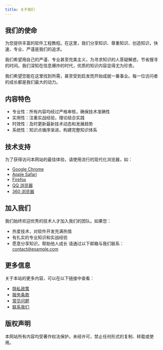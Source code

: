 ```yaml
---
title: 关于我们
---
```


## 我们的使命

为您提供丰富的软件工程教程。在这里，我们分享知识、尊重知识、创造知识，快速、专业、严谨是我们的追求。

我们希望用自己的严谨、专业甚至完美主义，为寻求知识的人答疑解惑，节省搜寻的时间。我们深知在信息爆炸的时代，优质的知识内容显得尤为珍贵。

我们希望您能在这里找到所需，甚至受到启发而开始成就一番事业。每一位访问者的成长都是我们最大的动力。

## 内容特色

- 专业性：所有内容均经过严格审核，确保技术准确性
- 实用性：注重实战经验，理论结合实践
- 时效性：及时更新最新技术动态和发展趋势
- 系统性：知识点循序渐进，构建完整知识体系

## 技术支持

为了获得访问本网站的最佳体验，请使用流行的现代化浏览器，如：

- <a href="https://www.google.cn/chrome/" target="_blank">Google Chrome</a></li>
- <a href="https://www.apple.com.cn/safari/" target="_blank">Apple Safari</a></li>
- <a href="http://www.firefox.com.cn" target="_blank">Firefox</a></li>
- <a href="https://browser.qq.com" target="_blank">QQ 浏览器</a></li>
- <a href="https://browser.360.cn" target="_blank">360 浏览器</a></li>

## 加入我们

我们始终欢迎优秀的技术人才加入我们的团队。如果您：
- 热爱技术，对软件开发充满热情
- 有扎实的专业知识和实战经验
- 愿意分享知识，帮助他人成长
请通过以下邮箱与我们联系：contact@example.com

## 更多信息

关于本站的更多内容，可以在以下链接中查看：

- <a href="/privacy" target="_blank">隐私政策</a></li>
- <a href="/terms" target="_blank">服务条款</a></li>
- <a href="/faq" target="_blank">常见问题</a></li>
- <a href="/contact" target="_blank">联系我们</a></li>

## 版权声明

本网站所有内容均受著作权法保护。未经许可，禁止任何形式的复制、转载或使用。
